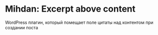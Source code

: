 # Mihdan: Excerpt above content
WordPress плагин, который помещает поле цитаты над контентом при создании поста
